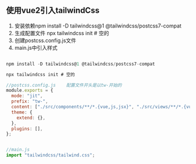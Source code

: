 ## 使用vue2引入tailwindCss
1. 安装依赖npm install -D tailwindcss@1 @tailwindcss/postcss7-compat
2. 生成配置文件 npx tailwindcss init # 空的
3. 创建postcss.config.js文件
4. main.js中引入样式

```js

npm install -D tailwindcss@1 @tailwindcss/postcss7-compat

npx tailwindcss init # 空的

//postcss.config.js    配置文件开头是以tw-开始的
module.exports = {
  mode: "jit",
  prefix: "tw-",
  content: ["./src/components/**/*.{vue,js,jsx}", "./src/views/**/*.{vue,js,jsx}"],
  theme: {
    extend: {},
  },
  plugins: [],
};


//main.js
import "tailwindcss/tailwind.css";



```
